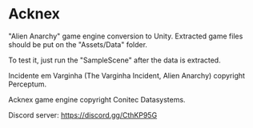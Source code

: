 # Acknex
"Alien Anarchy" game engine conversion to Unity.
Extracted game files should be put on the "Assets/Data" folder.

To test it, just run the "SampleScene" after the data is extracted.

Incidente em Varginha (The Varginha Incident, Alien Anarchy) copyright Perceptum.

Acknex game engine copyright Conitec Datasystems.

Discord server:
https://discord.gg/CthKP95G
